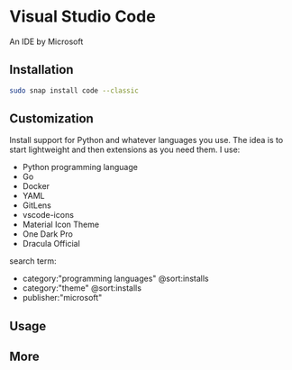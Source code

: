 # Visual Studio Code
An IDE by Microsoft

## Installation
```sh
sudo snap install code --classic
```

## Customization
Install support for Python and whatever languages you use. The idea is to start lightweight and then extensions as you need them.
I use:

- Python programming language
- Go
- Docker
- YAML
- GitLens
- vscode-icons
- Material Icon Theme
- One Dark Pro
- Dracula Official

search term: 

- category:"programming languages" @sort:installs 
- category:"theme" @sort:installs 
- publisher:"microsoft"



## Usage


## More


